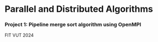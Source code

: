 # Parallel and Distributed Algorithms
### Project 1: Pipeline merge sort algorithm using OpenMPI
FIT VUT 2024
